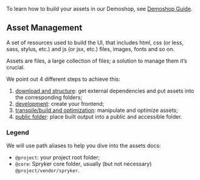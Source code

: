 To learn how to build your assets in our Demoshop, see [Demoshop Guide](https://documentation.spryker.com/v4/docs/demoshop-guide).

## Asset Management
A set of resources used to build the UI, that includes html, css (or less, sass, stylus, etc.) and js (or jsx, etc.) files, images, fonts and so on.

Assets are files, a large collection of files; a solution to manage them it’s crucial.

We point out 4 different steps to achieve this:

1. [download and structure](https://documentation.spryker.com/v4/docs/download-structure): get external dependencies and put assets into the corresponding folders;
2. [development](https://documentation.spryker.com/v4/docs/development-2): create your frontend;
3. [transpile/build and optimization](https://documentation.spryker.com/v4/docs/build-optimization): manipulate and optimize assets;
4. [public folder](https://documentation.spryker.com/v4/docs/public-folder): place built output into a public and accessible folder.

### Legend
We will use path aliases to help you dive into the assets docs:

* `@project`: your project root folder;
* `@core`: Spryker core folder, usually (but not necessary) `@project/vendor/spryker`.